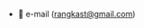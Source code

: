 - 👋 e-mail (rangkast@gmail.com)

<!---
rangkast/rangkast is a ✨ special ✨ repository because its `README.md` (this file) appears on your GitHub profile.
You can click the Preview link to take a look at your changes.
--->
